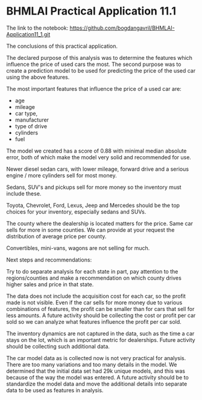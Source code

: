 # BHMLAI Practical Application 11.1

The link to the notebook: https://github.com/bogdangavril/BHMLAI-Application11_1.git

The conclusions of this practical application.

The declared purpose of this analysis was to determine the features which influence the price of used cars the most. The second purpose was to create a prediction model to be used for predicting the price of the used car using the above features.

The most important features that influence the price of a used car are:
- age
- mileage
- car type,
- manufacturer
- type of drive
- cylinders
- fuel

The model we created has a score of 0.88 with minimal median absolute error, both of which make the model very solid and recommended for use.

Newer diesel sedan cars, with lower mileage, forward drive and a serious engine / more cylinders sell for most money.

Sedans, SUV's and pickups sell for more money so the inventory must include these.

Toyota, Chevrolet, Ford, Lexus, Jeep and Mercedes should be the top choices for your inventory, especially sedans and SUVs.

The county where the dealership is located matters for the price. Same car sells for more in some counties. We can provide at your request the distribution of average price per county.

Convertibles, mini-vans, wagons are not selling for much.



Next steps and recommendations:

Try to do separate analysis for each state in part, pay attention to the regions/counties and make a recommendation on which county drives higher sales and price in that state.

The data does not include the acquisition cost for each car, so the profit made is not visible. Even if the car sells for more money due to various combinations of features, the profit can be smaller than for cars that sell for less amounts. A future activity should be collecting the cost or profit per car sold so we can analyze what features influence the profit per car sold.

The inventory dynamics are not captured in the data, such as the time a car stays on the lot, which is an important metric for dealerships. Future activity should be collecting such additional data.

The car model data as is collected now is not very practical for analysis. There are too many variations and too many details in the model. We determined that the initial data set had 29k unique models, and this was because of the way the model was entered. A future activity should be to standardize the model data and move the additional details into separate data to be used as features in analysis.
